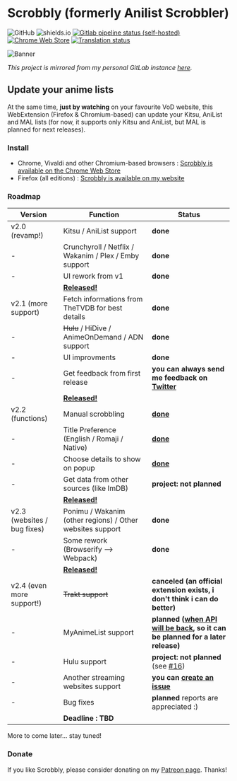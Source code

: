 # Scrobbly (formerly Anilist Scrobbler)

![GitHub](https://img.shields.io/github/license/leonekmi/scrobbly.svg)
![shields.io](https://img.shields.io/badge/browsers-chromium--based%2C%20firefox-green.svg)
[![Gitlab pipeline status (self-hosted)](https://img.shields.io/gitlab/pipeline/leonekmi/scrobbly.svg?gitlab_url=https%3A%2F%2Flab.leonekmi.fr)](https://lab.leonekmi.fr/leonekmi/scrobbly/pipelines)
[![Chrome Web Store](https://img.shields.io/chrome-web-store/v/bghcjdikmfopmhpgcocpgfefjppkfjpn.svg)](https://chrome.google.com/webstore/detail/scrobbly/bghcjdikmfopmhpgcocpgfefjppkfjpn)
[![Translation status](https://translate.leonekmi.fr/widgets/scrobbly/-/svg-badge.svg)](https://translate.leonekmi.fr/engage/scrobbly/?utm_source=widget)

![Banner](https://scrobbly.leonekmi.fr/banner_github.png)

_This project is mirrored from my personal GitLab instance [here](https://lab.leonekmi.fr/leonekmi/scrobbly)._

## Update your anime lists

At the same time, **just by watching** on your favourite VoD website, this WebExtension (Firefox & Chromium-based) can update your Kitsu, AniList and MAL lists (for now, it supports only Kitsu and AniList, but MAL is planned for next releases).

### Install

- Chrome, Vivaldi and other Chromium-based browsers : [Scrobbly is available on the Chrome Web Store](https://chrome.google.com/webstore/detail/scrobbly/bghcjdikmfopmhpgcocpgfefjppkfjpn)
- Firefox (all editions) : [Scrobbly is available on my website](https://scrobbly.leonekmi.fr/firefox/scrobbly-2.1.1-fx.xpi)

### Roadmap

| Version                     | Function                                                                        | Status                                                                                                                                                   |
|-----------------------------|---------------------------------------------------------------------------------|----------------------------------------------------------------------------------------------------------------------------------------------------------|
| v2.0 (revamp!)              | Kitsu / AniList support                                                         | **done**                                                                                                                                                 |
| -                           | Crunchyroll / Netflix / Wakanim / Plex / Emby support                           | **done**                                                                                                                                                 |
| -                           | UI rework from v1                                                               | **done**                                                                                                                                                 |
|                             | **[Released!](https://github.com/leonekmi/scrobbly/releases/tag/v2.0-epsilon)** |                                                                                                                                                          |
| v2.1 (more support)         | Fetch informations from TheTVDB for best details                                | **done**                                                                                                                                                 |
| -                           | ~~Hulu~~ / HiDive / AnimeOnDemand / ADN support                                 | **done**                                                                                                                                                 |
| -                           | UI improvments                                                                  | **done**                                                                                                                                                 |
| -                           | Get feedback from first release                                                 | **you can always send me feedback on [Twitter](https://twitter.com/leonekmi)**                                                                           |
|                             | **[Released!](https://github.com/leonekmi/scrobbly/releases/tag/v2.1-epsilon)** |                                                                                                                                                          |
| v2.2 (functions)            | Manual scrobbling                                                               | **[done](https://twitter.com/leonekmi/status/1073239381115396097)**                                                                                      |
| -                           | Title Preference (English / Romaji / Native)                                    | **[done](https://twitter.com/leonekmi/status/1073204439954137088)**                                                                                      |
| -                           | Choose details to show on popup                                                 | **[done](https://twitter.com/leonekmi/status/1073696605960847362)**                                                                                      |
| -                           | Get data from other sources (like ImDB)                                         | **project: not planned**                                                                                                                                 |
|                             | **[Released!](https://github.com/leonekmi/scrobbly/releases/tag/v2.2-epsilon)** |                                                                                                                                                          |
| v2.3 (websites / bug fixes) | Ponimu / Wakanim (other regions) / Other websites support                       | **done**                                                                                                                                                 |
| -                           | Some rework (Browserify --> Webpack)                                            | **done**                                                                                                                                          |
|                             | **[Released!](https://github.com/leonekmi/scrobbly/releases/tag/v2.3-zeta)**                                               |                                                                                                                                                          |
| v2.4 (even more support!)   | ~~Trakt support~~                                                               | **canceled (an official extension exists, i don't think i can do better)**                                                                               |
| -                           | MyAnimeList support                                                             | **planned ([when API will be back](https://myanimelist.net/forum/?topicid=1740204&amp;show=400#msg56198138), so it can be planned for a later release)** |
| -                           | Hulu support                                                                    | **project: not planned** (see [#16](https://github.com/leonekmi/scrobbly/issues/16#issue-385401883))                                                     |
| -                           | Another streaming websites support                                              | **you can [create an issue](https://github.com/leonekmi/scrobbly/issues/new)**                                                                           |
| -                           | Bug fixes                                                                       | **planned** reports are appreciated :)                                                                                                                   |
|                             | **Deadline : TBD**                                                              |                                                                                                                                                          |

More to come later... stay tuned!

### Donate

If you like Scrobbly, please consider donating on my [Patreon page](https://patreon.com/leonekmi). Thanks!
